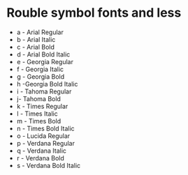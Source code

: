 Rouble symbol fonts and less
===========

- a - Arial Regular
- b - Arial Italic
- c - Arial Bold
- d - Arial Bold Italic
- e - Georgia Regular
- f - Georgia Italic
- g - Georgia Bold
- h -Georgia Bold Italic
- i - Tahoma Regular
- j- Tahoma Bold
- k - Times Regular
- l - Times Italic
- m - Times Bold
- n - Times Bold Italic
- o - Lucida Regular
- p - Verdana Regular
- q - Verdana Italic
- r - Verdana Bold
- s - Verdana Bold Italic 


